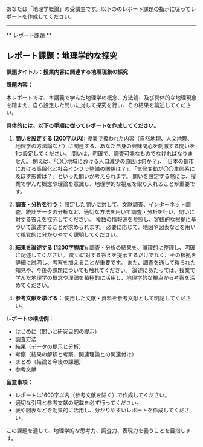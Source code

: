 あなたは「地理学概論」の受講生です。以下ののレポート課題の指示に従ってレポートを作成してください。

---------------------------------------
** レポート課題 **

## レポート課題：地理学的な探究

**課題タイトル：授業内容に関連する地理現象の探究**

**課題内容：**

本レポートでは、本講義で学んだ地理学の概念、方法論、及び具体的な地理現象を踏まえ、自ら設定した問いに対して探究を行い、その結果を論述してください。

**具体的には、以下の手順に従ってレポートを作成してください。**

1. **問いを設定する (200字以内):**  授業で扱われた内容（自然地理、人文地理、地理学の方法論など）に関連する、あなた自身の興味関心を刺激する問いを1つ設定してください。  問いは、明確で、調査可能なものでなければなりません。  例えば、「〇〇地域における人口減少の原因は何か？」、「日本の都市における高齢化と社会インフラ整備の関係は？」、「気候変動が〇〇生態系に及ぼす影響は？」といった問いが考えられます。  問いを設定する際には、授業で学んだ概念や理論を意識し、地理学的な視点を取り入れることが重要です。

2. **調査・分析を行う：** 設定した問いに対して、文献調査、インターネット調査、統計データの分析など、適切な方法を用いて調査・分析を行い、問いに対する答えを探究してください。  複数の情報源を参照し、客観的な根拠に基づいて論述することが求められます。  必要に応じて、地図や図表などを用いて視覚的に分かりやすく説明してください。

3. **結果を論述する (1200字程度):** 調査・分析の結果を、論理的に整理し、明確に記述してください。  問いに対する答えを提示するだけでなく、その根拠を詳細に説明し、考察を加えることが重要です。  また、調査を通して得られた知見や、今後の課題についても触れてください。  論述にあたっては、授業で学んだ地理学の概念や理論を積極的に活用し、地理学的な視点から考察を深めてください。

4. **参考文献を挙げる：** 使用した文献・資料を参考文献として明記してください。


**レポートの構成例：**

* はじめに（問いと研究目的の提示）
* 調査方法
* 結果（データの提示と分析）
* 考察（結果の解釈と考察、関連理論との関連付け）
* まとめ（結論と今後の課題）
* 参考文献


**留意事項：**

* レポートは1600字以内（参考文献を除く）で作成してください。
* 適切な引用と参考文献の記載を必ず行ってください。
* 表や図表などを効果的に活用し、分かりやすいレポートを作成してください。


この課題を通して、地理学的な思考力、調査力、表現力を養うことを目指します。
